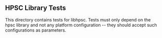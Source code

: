HPSC Library Tests
------------------

This directory contains tests for libhpsc.
Tests must only depend on the hpsc library and not any platform
configuration -- they should accept such configurations as parameters.

